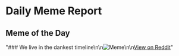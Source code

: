 # Daily Meme Report

## Meme of the Day
"### We live in the dankest timeline\n\n![Meme](https://i.redd.it/6cj9azpdaz3e1.png)\n\n[View on Reddit](https://redd.it/1h35yvb)"
